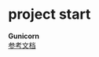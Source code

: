 # project start
**Gunicorn**  
[参考文档](http://docs.jinkan.org/docs/flask/deploying/wsgi-standalone.html)
